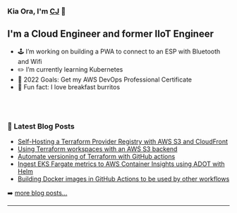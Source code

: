 ### Kia Ora, I'm [CJ][website] 🤙

<!-- [![Website](https://img.shields.io/website?label=senorgrande.github.io&style=for-the-badge&url=https%3A%2F%2Fsenorgrande.github.io)](https://senorgrande.github.io) -->

## I'm a Cloud Engineer and former IIoT Engineer

- 🕹️ I’m working on building a PWA to connect to an ESP with Bluetooth and Wifi
- ✏️ I’m currently learning Kubernetes
- 🥅 2022 Goals: Get my AWS DevOps Professional Certificate
- 🌯 Fun fact: I love breakfast burritos

<br />
<br />

### 📕 Latest Blog Posts

<!-- BLOG-POST-LIST:START -->
- [Self-Hosting a Terraform Provider Registry with AWS S3 and CloudFront](https://cj-hewett.medium.com/self-hosting-a-terraform-provider-registry-with-aws-s3-and-cloudfront-a08e6373711d?source=rss-1b88832fa9b8------2)
- [Using Terraform workspaces with an AWS S3 backend](https://cj-hewett.medium.com/using-terraform-workspaces-with-an-aws-s3-backend-a4250529b5fb?source=rss-1b88832fa9b8------2)
- [Automate versioning of Terraform with GitHub actions](https://cj-hewett.medium.com/automate-versioning-of-terraform-with-github-actions-4a9f28d965c?source=rss-1b88832fa9b8------2)
- [Ingest EKS Fargate metrics to AWS Container Insights using ADOT with Helm](https://cj-hewett.medium.com/ingest-eks-fargate-metrics-to-aws-container-insights-using-adot-with-helm-6edb452c82b0?source=rss-1b88832fa9b8------2)
- [Building Docker images in GitHub Actions to be used by other workflows](https://cj-hewett.medium.com/building-docker-images-in-github-actions-to-be-used-by-other-workflows-7bb75c35ecb0?source=rss-1b88832fa9b8------2)
<!-- BLOG-POST-LIST:END -->

➡️ [more blog posts...](https://medium.com/@cj-hewett)

---

<!-- <img align="left" alt="SenorGrande's Github Stats" src="https://github-readme-stats.codestackr.vercel.app/api?username=SenorGrande&show_icons=true&hide_border=true" /> -->


[website]: https://cj-hewett.medium.com/
